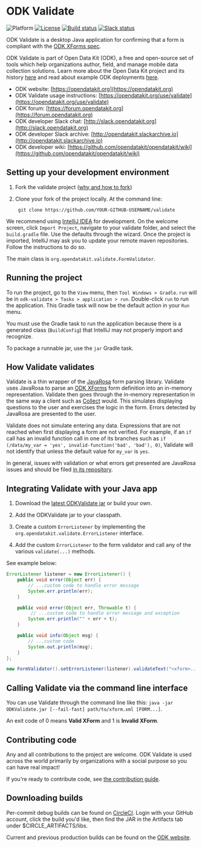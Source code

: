 # ODK Validate
![Platform](https://img.shields.io/badge/platform-Java-blue.svg)
[![License](https://img.shields.io/badge/license-Apache%202.0-blue.svg)](https://opensource.org/licenses/Apache-2.0)
[![Build status](https://circleci.com/gh/opendatakit/validate.svg?style=shield&circle-token=:circle-token)](https://circleci.com/gh/opendatakit/briefcase)
[![Slack status](http://slack.opendatakit.org/badge.svg)](http://slack.opendatakit.org)

ODK Validate is a desktop Java application for confirming that a form is compliant with the [ODK XForms spec](http://opendatakit.github.io/xforms-spec).
   
ODK Validate is part of Open Data Kit (ODK), a free and open-source set of tools which help organizations author, field, and manage mobile data collection solutions. Learn more about the Open Data Kit project and its history [here](https://opendatakit.org/about/) and read about example ODK deployments [here](https://opendatakit.org/about/deployments/).

* ODK website: [https://opendatakit.org](https://opendatakit.org)
* ODK Validate usage instructions: [https://opendatakit.org/use/validate](https://opendatakit.org/use/validate)
* ODK forum: [https://forum.opendatakit.org](https://forum.opendatakit.org)
* ODK developer Slack chat: [http://slack.opendatakit.org](http://slack.opendatakit.org) 
* ODK developer Slack archive: [http://opendatakit.slackarchive.io](http://opendatakit.slackarchive.io) 
* ODK developer wiki: [https://github.com/opendatakit/opendatakit/wiki](https://github.com/opendatakit/opendatakit/wiki)

## Setting up your development environment

1. Fork the validate project ([why and how to fork](https://help.github.com/articles/fork-a-repo/))

1. Clone your fork of the project locally. At the command line:

        git clone https://github.com/YOUR-GITHUB-USERNAME/validate

We recommend using [IntelliJ IDEA](https://www.jetbrains.com/idea/) for development. On the welcome screen, click `Import Project`, navigate to your validate folder, and select the `build.gradle` file. Use the defaults through the wizard. Once the project is imported, IntelliJ may ask you to update your remote maven repositories. Follow the instructions to do so. 

The main class is `org.opendatakit.validate.FormValidator`.
 
## Running the project
 
To run the project, go to the `View` menu, then `Tool Windows > Gradle`. `run` will be in `odk-validate > Tasks > application > run`. Double-click `run` to run the application. This Gradle task will now be the default action in your `Run` menu. 

You must use the Gradle task to run the application because there is a generated class (`BuildConfig`) that IntelliJ may not properly import and recognize.

To package a runnable jar, use the `jar` Gradle task.

## How Validate validates

Validate is a thin wrapper of the [JavaRosa](https://github.com/opendatakit/javarosa/) form parsing library. Validate uses JavaRosa to parse an [ODK XForms](https://opendatakit.github.io/xforms-spec/) form definition into an in-memory representation. Validate then goes through the in-memory representation in the same way a client such as [Collect](https://github.com/opendatakit/collect) would. This simulates displaying questions to the user and exercises the logic in the form. Errors detected by JavaRosa are presented to the user.

Validate does not simulate entering any data. Expressions that are not reached when first displaying a form are not verified. For example, if an `if` call has an invalid function call in one of its branches such as `if (/data/my_var = 'yes', invalid-function('bad', 'bad'), 0)`, Validate will not identify that unless the default value for `my_var` is `yes`.

In general, issues with validation or what errors get presented are JavaRosa issues and should be filed [in its repository](https://github.com/opendatakit/javarosa/).

## Integrating Validate with your Java app

1. Download the [latest ODKValidate jar](https://opendatakit.org/downloads/download-category/validate/) or build your own.

1. Add the ODKValidate jar to your classpath.

1. Create a custom `ErrorListener` by implementing the `org.opendatakit.validate.ErrorListener` interface.

1. Add the custom `ErrorListener` to the form validator and call any of the various `validate(...)` methods.

See example below:
```java
ErrorListener listener = new ErrorListener() {
    public void error(Object err) {
        // ...custom code to handle error message
        System.err.println(err);
    }

    public void error(Object err, Throwable t) {
         // ...custom code to handle error message and exception
        System.err.println("" + err + t);
    }

    public void info(Object msg) {
        // ...custom code
        System.out.println(msg);
    }
};

new FormValidator().setErrorListener(listener).validateText("<xform>...");

```

## Calling Validate via the command line interface

You can use Validate through the command line like this: `java -jar ODKValidate.jar [--fail-fast] path/to/xform.xml [FORM...]`.

An exit code of 0 means **Valid XForm** and 1 is **Invalid XForm**.

## Contributing code
Any and all contributions to the project are welcome. ODK Validate is used across the world primarily by organizations with a social purpose so you can have real impact!

If you're ready to contribute code, see [the contribution guide](CONTRIBUTING.md).

## Downloading builds
Per-commit debug builds can be found on [CircleCI](https://circleci.com/gh/opendatakit/validate). Login with your GitHub account, click the build you'd like, then find the JAR in the Artifacts tab under $CIRCLE_ARTIFACTS/libs.

Current and previous production builds can be found on the [ODK website](https://opendatakit.org/downloads/download-info/odk-validate/).
